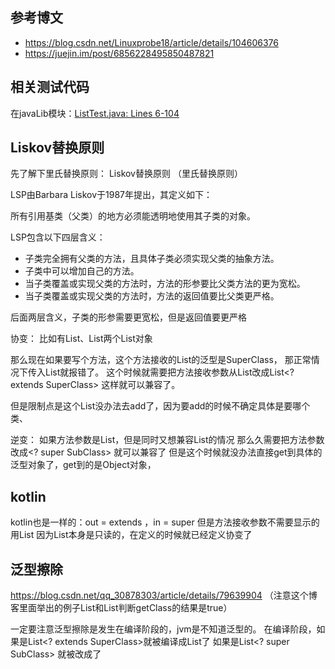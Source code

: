 ## 参考博文

 - https://blog.csdn.net/Linuxprobe18/article/details/104606376
 - https://juejin.im/post/6856228495850487821

## 相关测试代码
  在javaLib模块：[ListTest.java: Lines 6-104](../../../javalib/src/main/java/com/example/javalib/ListTest.java#L6-L104)

## Liskov替换原则
先了解下里氏替换原则：
Liskov替换原则 （里氏替换原则）

LSP由Barbara Liskov于1987年提出，其定义如下：

所有引用基类（父类）的地方必须能透明地使用其子类的对象。

LSP包含以下四层含义：

- 子类完全拥有父类的方法，且具体子类必须实现父类的抽象方法。
- 子类中可以增加自己的方法。
- 当子类覆盖或实现父类的方法时，方法的形参要比父类方法的更为宽松。
- 当子类覆盖或实现父类的方法时，方法的返回值要比父类更严格。

后面两层含义，子类的形参需要更宽松，但是返回值要更严格


协变：
比如有List<SuperClass>、List<SubClass>两个List对象

那么现在如果要写个方法，这个方法接收的List的泛型是SuperClass，
那正常情况下传入List<SubClass>就报错了。
这个时候就需要把方法接收参数从List<SuperClass>改成List<? extends SuperClass>
这样就可以兼容了。

但是限制点是这个List没办法去add了，因为要add的时候不确定具体是要哪个类、

逆变：
如果方法参数是List<SubClass>，但是同时又想兼容List<SuperClass>的情况
那么久需要把方法参数改成<? super SubClass> 就可以兼容了
但是这个时候就没办法直接get到具体的泛型对象了，get到的是Object对象，




## kotlin
kotlin也是一样的：out = extends ，in = super
但是方法接收参数不需要显示的用List<out SuperClass> 因为List本身是只读的，在定义的时候就已经定义协变了

## 泛型擦除

https://blog.csdn.net/qq_30878303/article/details/79639904
（注意这个博客里面举出的例子List<String>和List<Integer>判断getClass的结果是true）

一定要注意泛型擦除是发生在编译阶段的，jvm是不知道泛型的。
在编译阶段，如果是List<? extends SuperClass>就被编译成List<SuperClass>了
如果是List<? super SubClass> 就被改成<SubClass>了
